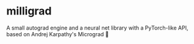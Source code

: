 # milligrad
A small autograd engine and a neural net library with a PyTorch-like API, based on Andrej Karpathy's Micrograd 🙏
